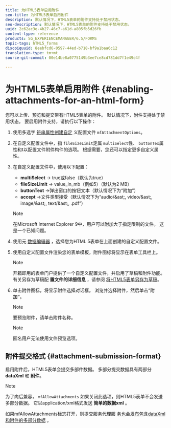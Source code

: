 ```yaml
---
title: 为HTML5表单启用附件
seo-title: 为HTML5表单启用附件
description: 默认情况下，HTML5表单的附件支持处于禁用状态。
seo-description: 默认情况下，HTML5表单的附件支持处于禁用状态。
uuid: 2c62ac3e-4b27-46c7-a61d-a805fb5d26fb
content-type: reference
products: SG_EXPERIENCEMANAGER/6.5/FORMS
topic-tags: hTML5_forms
discoiquuid: 8eebfcd6-0597-44ed-b718-bf9a1baa6c12
translation-type: tm+mt
source-git-commit: 00e14be8a0775149b3ee7ce8cd781dd7f1e49e4f

---
```



# 为HTML5表单启用附件 {#enabling-attachments-for-an-html-form}

您可以上传、预览和提交带有HTML5表单的附件。 默认情况下，附件支持处于禁用状态。 要启用附件支持，请执行以下操作：

1. 使用多选字 [符串属性创建自定](/help/forms/using/custom-profile.md) 义配置文件 `mfAttachmentOptions`。
1. 在自定义配置文件中，指 `fileSizeLimit`定属 `multiSelect`性、 `buttonTex`属性和t以配置文件附件构件的选项。 根据需要，您还可以指定更多自定义属性。

1. 在自定义配置文件中，使用以下配置：

   * **multiSelect** -> true或false（默认为true）
   * **fileSizeLimit** -> value_in_mb（例如5）（默认为2 MB）
   * **buttonText** ->弹出窗口的按钮文本（默认情况下为“附加”）
   * **accept** ->文件类型接受（默认情况下为“audio/&amp;ast;, video/&amp;ast;, image/&amp;ast;, text/&amp;ast;, .pdf”）
   >[!NOTE]
   >
   >在Microsoft Internet Explorer 9中，用户可以附加大于指定限制的文件。 这是一个已知问题。

1. 使用元 [数据编辑器](/help/forms/using/manage-form-metadata.md) ，选择您为HTML 5表单在上面创建的自定义配置文件。
1. 使用自定义配置文件渲染您的表单模板，附件图标将显示在表单工具栏上。

   >[!NOTE]
   >
   >开箱即用的表单门户提供了一个自定义配置文件，并启用了草稿和附件功能。 有关另存为草稿配 **置文件的详细信息** ，请参阅 [将HTML5表单另存为草稿](/help/forms/using/saving-html5-form-draft.md)。

1. 单击附件图标，将显示附件选择对话框。 浏览并选择附件，然后单击“附 **加”**。

   >[!NOTE]
   >
   >要预览附件，请单击附件名称。

   >[!NOTE]
   >
   >匿名用户无法使用文件预览选项。

## 附件提交格式 {#attachment-submission-format}

启用附件后，HTML5表单会提交多部件数据。 多部分提交数据具有两部分 **dataXml** 和 **附件**。

>[!NOTE]
>
>为了向后兼容， `mfAllowAttachments` 如果关闭此选项，则HTML5表单不会发送多部分数据。 它以application/xml格式发送 **简单的数据xml** 。

如果mfAllowAttachments标志打开，则提交服务代理服 [务也会发布包含dataXml和附件的多部分数据](/help/forms/using/service-proxy.md) 。
